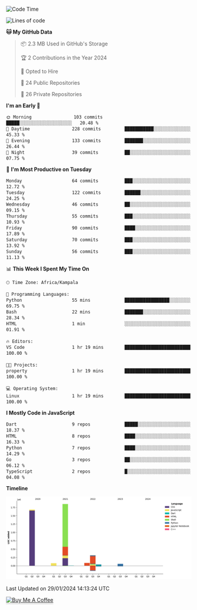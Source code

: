 <!--START_SECTION:waka-->
![Code Time](http://img.shields.io/badge/Code%20Time-423%20hrs%2052%20mins-blue)

![Lines of code](https://img.shields.io/badge/From%20Hello%20World%20I%27ve%20Written-4.1%20million%20lines%20of%20code-blue)

**🐱 My GitHub Data** 

> 📦 2.3 MB Used in GitHub's Storage 
 > 
> 🏆 2 Contributions in the Year 2024
 > 
> 💼 Opted to Hire
 > 
> 📜 24 Public Repositories 
 > 
> 🔑 26 Private Repositories 
 > 
**I'm an Early 🐤** 

```text
🌞 Morning                103 commits         █████░░░░░░░░░░░░░░░░░░░░   20.48 % 
🌆 Daytime                228 commits         ███████████░░░░░░░░░░░░░░   45.33 % 
🌃 Evening                133 commits         ███████░░░░░░░░░░░░░░░░░░   26.44 % 
🌙 Night                  39 commits          ██░░░░░░░░░░░░░░░░░░░░░░░   07.75 % 
```
📅 **I'm Most Productive on Tuesday** 

```text
Monday                   64 commits          ███░░░░░░░░░░░░░░░░░░░░░░   12.72 % 
Tuesday                  122 commits         ██████░░░░░░░░░░░░░░░░░░░   24.25 % 
Wednesday                46 commits          ██░░░░░░░░░░░░░░░░░░░░░░░   09.15 % 
Thursday                 55 commits          ███░░░░░░░░░░░░░░░░░░░░░░   10.93 % 
Friday                   90 commits          ████░░░░░░░░░░░░░░░░░░░░░   17.89 % 
Saturday                 70 commits          ███░░░░░░░░░░░░░░░░░░░░░░   13.92 % 
Sunday                   56 commits          ███░░░░░░░░░░░░░░░░░░░░░░   11.13 % 
```


📊 **This Week I Spent My Time On** 

```text
🕑︎ Time Zone: Africa/Kampala

💬 Programming Languages: 
Python                   55 mins             █████████████████░░░░░░░░   69.75 % 
Bash                     22 mins             ███████░░░░░░░░░░░░░░░░░░   28.34 % 
HTML                     1 min               ░░░░░░░░░░░░░░░░░░░░░░░░░   01.91 % 

🔥 Editors: 
VS Code                  1 hr 19 mins        █████████████████████████   100.00 % 

🐱‍💻 Projects: 
property                 1 hr 19 mins        █████████████████████████   100.00 % 

💻 Operating System: 
Linux                    1 hr 19 mins        █████████████████████████   100.00 % 
```

**I Mostly Code in JavaScript** 

```text
Dart                     9 repos             █████░░░░░░░░░░░░░░░░░░░░   18.37 % 
HTML                     8 repos             ████░░░░░░░░░░░░░░░░░░░░░   16.33 % 
Python                   7 repos             ████░░░░░░░░░░░░░░░░░░░░░   14.29 % 
Go                       3 repos             ██░░░░░░░░░░░░░░░░░░░░░░░   06.12 % 
TypeScript               2 repos             █░░░░░░░░░░░░░░░░░░░░░░░░   04.08 % 
```



**Timeline**

![Lines of Code chart](https://raw.githubusercontent.com/drexhacker/drexhacker/main/assets/bar_graph.png)


 Last Updated on 29/01/2024 14:13:24 UTC
<!--END_SECTION:waka-->

<a href="https://www.buymeacoffee.com/drexsoftorg" target="_blank"><img src="https://www.buymeacoffee.com/assets/img/custom_images/orange_img.png" alt="Buy Me A Coffee" style="height: 41px !important;width: 174px !important;box-shadow: 0px 3px 2px 0px rgba(190, 190, 190, 0.5) !important;-webkit-box-shadow: 0px 3px 2px 0px rgba(190, 190, 190, 0.5) !important;" ></a>


<!---
drexhacker/drexhacker is a ✨ special ✨ repository because its `README.md` (this file) appears on your GitHub profile.
You can click the Preview link to take a look at your changes.
--->
